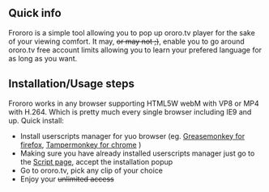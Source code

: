## Quick info
Frororo is a simple tool allowing you to pop up ororo.tv player for the sake of your viewing comfort. It may, ~~or may not ;)~~, enable you to go around ororo.tv free account limits allowing you to learn your prefered language for as long as you want.

## Installation/Usage steps
Frororo works in any browser supporting HTML5W webM with VP8 or MP4 with H.264. Which is pretty much every single browser including IE9 and up. Quick install:
* Install userscripts manager for yuo browser (eg. [Greasemonkey for firefox](https://addons.mozilla.org/pl/firefox/addon/greasemonkey/), [Tampermonkey for chrome](https://chrome.google.com/webstore/detail/tampermonkey/dhdgffkkebhmkfjojejmpbldmpobfkfo?hl=pl)
)
* Making sure you have already installed userscripts manager just go to the [Script page](https://github.com/tzubertowski/FreeOroro.tv/raw/master/unlimitedOro.user.js), accept the installation popup
* Go to ororo.tv, pick any clip of your choice
* Enjoy your ~~unlimited access~~

